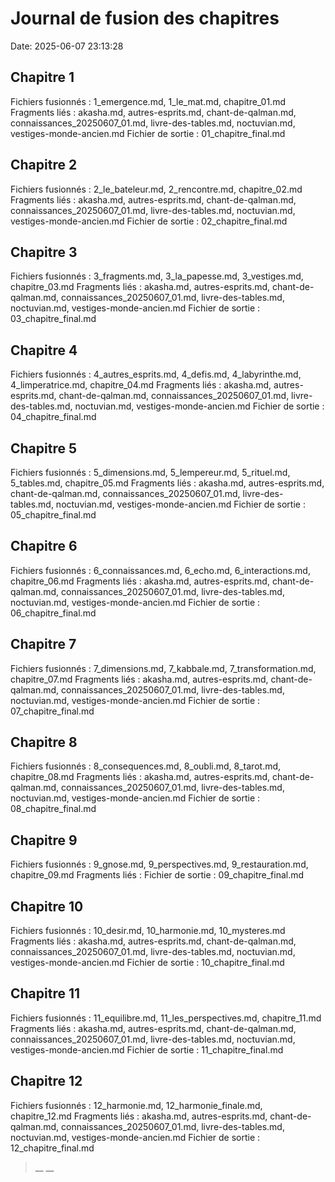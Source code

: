 # Journal de fusion des chapitres
Date: 2025-06-07 23:13:28
## Chapitre 1
Fichiers fusionnés : 1_emergence.md, 1_le_mat.md, chapitre_01.md
Fragments liés : akasha.md, autres-esprits.md, chant-de-qalman.md, connaissances_20250607_01.md, livre-des-tables.md, noctuvian.md, vestiges-monde-ancien.md
Fichier de sortie : 01_chapitre_final.md
## Chapitre 2
Fichiers fusionnés : 2_le_bateleur.md, 2_rencontre.md, chapitre_02.md
Fragments liés : akasha.md, autres-esprits.md, chant-de-qalman.md, connaissances_20250607_01.md, livre-des-tables.md, noctuvian.md, vestiges-monde-ancien.md
Fichier de sortie : 02_chapitre_final.md
## Chapitre 3
Fichiers fusionnés : 3_fragments.md, 3_la_papesse.md, 3_vestiges.md, chapitre_03.md
Fragments liés : akasha.md, autres-esprits.md, chant-de-qalman.md, connaissances_20250607_01.md, livre-des-tables.md, noctuvian.md, vestiges-monde-ancien.md
Fichier de sortie : 03_chapitre_final.md
## Chapitre 4
Fichiers fusionnés : 4_autres_esprits.md, 4_defis.md, 4_labyrinthe.md, 4_limperatrice.md, chapitre_04.md
Fragments liés : akasha.md, autres-esprits.md, chant-de-qalman.md, connaissances_20250607_01.md, livre-des-tables.md, noctuvian.md, vestiges-monde-ancien.md
Fichier de sortie : 04_chapitre_final.md
## Chapitre 5
Fichiers fusionnés : 5_dimensions.md, 5_lempereur.md, 5_rituel.md, 5_tables.md, chapitre_05.md
Fragments liés : akasha.md, autres-esprits.md, chant-de-qalman.md, connaissances_20250607_01.md, livre-des-tables.md, noctuvian.md, vestiges-monde-ancien.md
Fichier de sortie : 05_chapitre_final.md
## Chapitre 6
Fichiers fusionnés : 6_connaissances.md, 6_echo.md, 6_interactions.md, chapitre_06.md
Fragments liés : akasha.md, autres-esprits.md, chant-de-qalman.md, connaissances_20250607_01.md, livre-des-tables.md, noctuvian.md, vestiges-monde-ancien.md
Fichier de sortie : 06_chapitre_final.md
## Chapitre 7
Fichiers fusionnés : 7_dimensions.md, 7_kabbale.md, 7_transformation.md, chapitre_07.md
Fragments liés : akasha.md, autres-esprits.md, chant-de-qalman.md, connaissances_20250607_01.md, livre-des-tables.md, noctuvian.md, vestiges-monde-ancien.md
Fichier de sortie : 07_chapitre_final.md
## Chapitre 8
Fichiers fusionnés : 8_consequences.md, 8_oubli.md, 8_tarot.md, chapitre_08.md
Fragments liés : akasha.md, autres-esprits.md, chant-de-qalman.md, connaissances_20250607_01.md, livre-des-tables.md, noctuvian.md, vestiges-monde-ancien.md
Fichier de sortie : 08_chapitre_final.md
## Chapitre 9
Fichiers fusionnés : 9_gnose.md, 9_perspectives.md, 9_restauration.md, chapitre_09.md
Fragments liés :
Fichier de sortie : 09_chapitre_final.md
## Chapitre 10
Fichiers fusionnés : 10_desir.md, 10_harmonie.md, 10_mysteres.md
Fragments liés : akasha.md, autres-esprits.md, chant-de-qalman.md, connaissances_20250607_01.md, livre-des-tables.md, noctuvian.md, vestiges-monde-ancien.md
Fichier de sortie : 10_chapitre_final.md
## Chapitre 11
Fichiers fusionnés : 11_equilibre.md, 11_les_perspectives.md, chapitre_11.md
Fragments liés : akasha.md, autres-esprits.md, chant-de-qalman.md, connaissances_20250607_01.md, livre-des-tables.md, noctuvian.md, vestiges-monde-ancien.md
Fichier de sortie : 11_chapitre_final.md
## Chapitre 12
Fichiers fusionnés : 12_harmonie.md, 12_harmonie_finale.md, chapitre_12.md
Fragments liés : akasha.md, autres-esprits.md, chant-de-qalman.md, connaissances_20250607_01.md, livre-des-tables.md, noctuvian.md, vestiges-monde-ancien.md
Fichier de sortie : 12_chapitre_final.md
> __
> __
